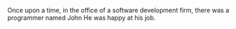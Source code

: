 Once upon a time, in the office of a software development firm,
there was a programmer named John
He was happy at his job.